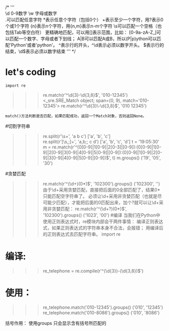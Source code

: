 /*
         '''  
            \d 0-9数字      \w 字母或数字   
            .可以匹配任意字符
            *表示任意个字符（包括0个）
            +表示至少一个字符，用?表示0个或1个字符
            {n}表示n个字符，用{n,m}表示n-m个字符
            \s可以匹配一个空格（也包括Tab等空白符）
            更精确地匹配，可以用[]表示范围，比如：
                [0-9a-zA-Z\_]可以匹配一个数字、字母或者下划线；
            A|B可以匹配A或B，所以(P|p)ython可以匹配'Python'或者'python'。
            ^表示行的开头，^\d表示必须以数字开头。
            $表示行的结束，\d$表示必须以数字结束
        '''
*/  
# let's coding
    import re
>>> re.match(r'^\d{3}\-\d{3,8}$', '010-12345')
<_sre.SRE_Match object; span=(0, 9), match='010-12345'>
>>> re.match(r'^\d{3}\-\d{3,8}$', '010 12345')
>>>
    match()方法判断是否匹配，如果匹配成功，返回一个Match对象，否则返回None。
#切割字符串
>>> re.split(r'\s+', 'a b   c')
['a', 'b', 'c']    
>>> re.split(r'[\s\,\;]+', 'a,b;; c  d')
['a', 'b', 'c', 'd']
>>> t = '19:05:30'
>>> m = re.match(r'^(0[0-9]|1[0-9]|2[0-3]|[0-9])\:(0[0-9]|1[0-9]|2[0-9]|3[0-9]|4[0-9]|5[0-9]|[0-9])\:(0[0-9]|1[0-9]|2[0-9]|3[0-9]|4[0-9]|5[0-9]|[0-9])$', t)
>>> m.groups()
('19', '05', '30')

#贪婪匹配
>>> re.match(r'^(\d+)(0*)$', '102300').groups()
('102300', '')
由于\d+采用贪婪匹配，直接把后面的0全部匹配了，结果0*只能匹配空字符串了。
必须让\d+采用非贪婪匹配（也就是尽可能少匹配），才能把后面的0匹配出来，加个?就可以让\d+采用非贪婪匹配：
>>> re.match(r'^(\d+?)(0*)$', '102300').groups()
('1023', '00')
#编译
当我们在Python中使用正则表达式时，re模块内部会干两件事情：
    编译正则表达式，如果正则表达式的字符串本身不合法，会报错；
    用编译后的正则表达式去匹配字符串。
>>> import re
# 编译:
>>> re_telephone = re.compile(r'^(\d{3})-(\d{3,8})$')
# 使用：
>>> re_telephone.match('010-12345').groups()
('010', '12345')
>>> re_telephone.match('010-8086').groups()
('010', '8086')
<!-- rem = re.compile(r'^([a-zA-Z]+)(@\w+)(.\w+)$') -->
  括号作用： 使用groups 只会显示含有括号所匹配的